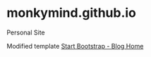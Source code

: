 # monkymind.github.io
Personal Site

Modified template [Start Bootstrap - Blog Home](https://startbootstrap.com/template/blog-home/)

